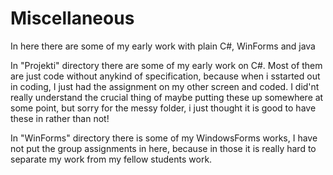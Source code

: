# Miscellaneous
In here there are some of my early work with plain C#, WinForms and java

In "Projekti" directory there are some of my early work on C#. Most of them are just code without anykind of specification, because when i sstarted out in coding,
I just had the assignment on my other screen and coded. I did'nt really understand the crucial thing of maybe putting these up somewhere at some point,
but sorry for the messy folder, i just thought it is good to have these in rather than not!

In "WinForms" directory there is some of my WindowsForms works, I have not put the group assignments in here, because in those it is really hard to separate my work
from my fellow students work. 
